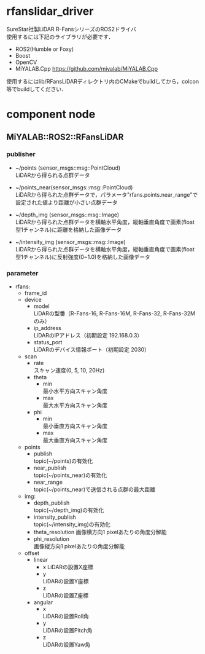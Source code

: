 # rfanslidar_driver
SureStar社製LiDAR R-FansシリーズのROS2ドライバ  
使用するには下記のライブラリが必要です．

- ROS2(Humble or Foxy)
- Boost
- OpenCV
- MiYALAB.Cpp https://github.com/miyalab/MiYALAB.Cpp

使用するにはlib/RFansLiDARディレクトリ内のCMakeでbuildしてから，colcon等でbuildしてください．

# component node
## MiYALAB::ROS2::RFansLiDAR
### publisher
- ~/points (sensor_msgs::msg::PointCloud)  
LiDARから得られる点群データ

- ~/points_near(sensor_msgs::msg::PointCloud)  
LiDARから得られた点群データで，パラメータ"rfans.points.near_range"で設定された値より距離が小さい点群データ

- ~/depth_img (sensor_msgs::msg::Image)  
LiDARから得られた点群データを横軸水平角度，縦軸垂直角度で画素(float型1チャンネル)に距離を格納した画像データ

- ~/intensity_img (sensor_msgs::msg::Image)  
LiDARから得られた点群データを横軸水平角度，縦軸垂直角度で画素(float型1チャンネル)に反射強度(0~1.0)を格納した画像データ

### parameter
- rfans:
  - frame_id
  - device
    - model  
    LiDARの型番（R-Fans-16, R-Fans-16M, R-Fans-32, R-Fans-32Mのみ）
    - ip_address  
    LiDARのIPアドレス（初期設定 192.168.0.3）
    - status_port  
    LiDARのデバイス情報ポート（初期設定 2030）
  - scan
    - rate  
    スキャン速度(0, 5, 10, 20Hz)
    - theta
      - min  
      最小水平方向スキャン角度
      - max  
      最大水平方向スキャン角度
    - phi
      - min  
      最小垂直方向スキャン角度
      - max  
      最大垂直方向スキャン角度
  - points
    - publish  
    topic(~/points)の有効化
    - near_publish  
    topic(~/points_near)の有効化
    - near_range  
    topic(~/points_near)で送信される点群の最大距離
  - img:
    - depth_publish  
    topic(~/depth_img)の有効化
    - intensity_publish  
    topic(~/intensity_img)の有効化
    - theta_resolution
    画像横方向1 pixelあたりの角度分解能
    - phi_resolution  
    画像縦方向1 pixelあたりの角度分解能
  - offset
    - linear
      - x
      LiDARの設置X座標
      - y  
      LiDARの設置Y座標
      - z  
      LiDARの設置Z座標
    - angular
      - x  
      LiDARの設置Roll角
      - y  
      LiDARの設置Pitch角
      - z  
      LiDARの設置Yaw角
